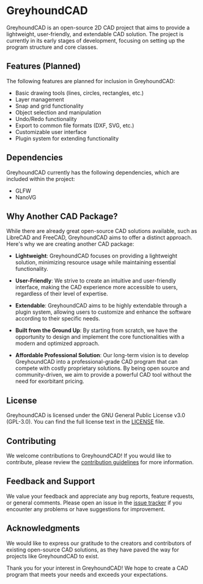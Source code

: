 # GreyhoundCAD

GreyhoundCAD is an open-source 2D CAD project that aims to provide a lightweight, user-friendly, and extendable CAD solution. The project is currently in its early stages of development, focusing on setting up the program structure and core classes. 

## Features (Planned)

The following features are planned for inclusion in GreyhoundCAD:

- Basic drawing tools (lines, circles, rectangles, etc.)
- Layer management
- Snap and grid functionality
- Object selection and manipulation
- Undo/Redo functionality
- Export to common file formats (DXF, SVG, etc.)
- Customizable user interface
- Plugin system for extending functionality

## Dependencies

GreyhoundCAD currently has the following dependencies, which are included within the project:

- GLFW
- NanoVG

## Why Another CAD Package?

While there are already great open-source CAD solutions available, such as LibreCAD and FreeCAD, GreyhoundCAD aims to offer a distinct approach. Here's why we are creating another CAD package:

- **Lightweight**: GreyhoundCAD focuses on providing a lightweight solution, minimizing resource usage while maintaining essential functionality.

- **User-Friendly**: We strive to create an intuitive and user-friendly interface, making the CAD experience more accessible to users, regardless of their level of expertise.

- **Extendable**: GreyhoundCAD aims to be highly extendable through a plugin system, allowing users to customize and enhance the software according to their specific needs.

- **Built from the Ground Up**: By starting from scratch, we have the opportunity to design and implement the core functionalities with a modern and optimized approach.

- **Affordable Professional Solution**: Our long-term vision is to develop GreyhoundCAD into a professional-grade CAD program that can compete with costly proprietary solutions. By being open source and community-driven, we aim to provide a powerful CAD tool without the need for exorbitant pricing.

## License

GreyhoundCAD is licensed under the GNU General Public License v3.0 (GPL-3.0). You can find the full license text in the [LICENSE](./LICENSE) file.

## Contributing

We welcome contributions to GreyhoundCAD! If you would like to contribute, please review the [contribution guidelines](./CONTRIBUTING.md) for more information.

## Feedback and Support

We value your feedback and appreciate any bug reports, feature requests, or general comments. Please open an issue in the [issue tracker](https://github.com/JamesHodgkins/GreyhoundCAD/issues) if you encounter any problems or have suggestions for improvement.

## Acknowledgments

We would like to express our gratitude to the creators and contributors of existing open-source CAD solutions, as they have paved the way for projects like GreyhoundCAD to exist.

Thank you for your interest in GreyhoundCAD! We hope to create a CAD program that meets your needs and exceeds your expectations.
